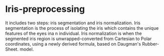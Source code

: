 # Iris-preprocessing
It includes two steps: iris segmentation and iris normalization.
Iris segmentation is the process of isolating the iris which contains the unique features of the eyes ina n individual.
Iris normalization is when the segmented iris region is unwrapped-converted from Cartesian to Polar coordinates, using a newly derived formula, based on Daugman's Rubber-Sheet. model.
